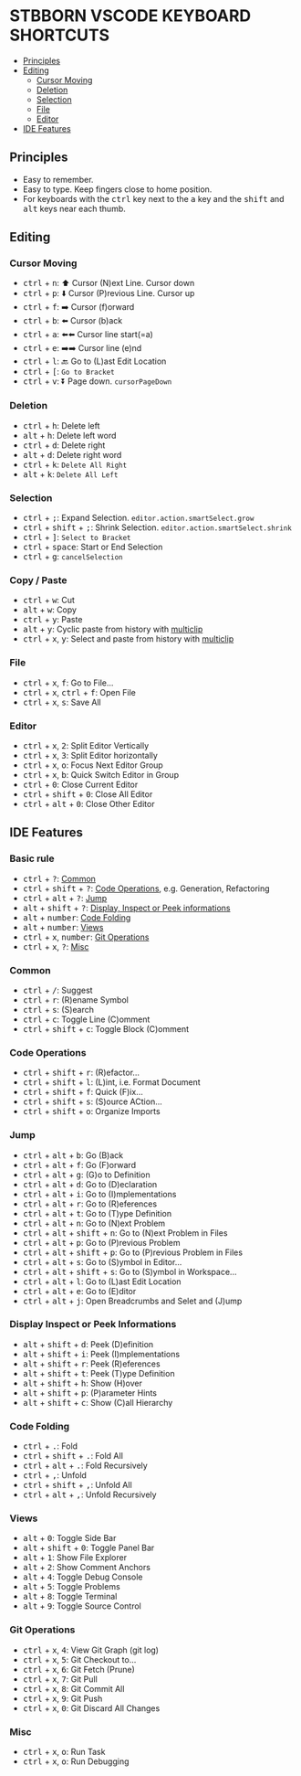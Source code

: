 # STBBORN VSCODE KEYBOARD SHORTCUTS

- [Principles](#principles)
- [Editing](#editing)
  - [Cursor Moving](#cursor-moving)
  - [Deletion](#deletion)
  - [Selection](#selection)
  - [File](#file)
  - [Editor](#editor)
- [IDE Features](#ide-features)

## Principles

- Easy to remember.
- Easy to type. Keep fingers close to home position.
- For keyboards with the <kbd>ctrl</kbd> key next to the <kbd>a</kbd> key and the <kbd>shift</kbd> and <kbd>alt</kbd> keys near each thumb.

## Editing

### Cursor Moving

- <kbd>ctrl</kbd> + <kbd>n</kbd>: ⬆️ Cursor (N)ext Line. Cursor down
- <kbd>ctrl</kbd> + <kbd>p</kbd>: ⬇️ Cursor (P)revious Line. Cursor up
- <kbd>ctrl</kbd> + <kbd>f</kbd>: ➡️ Cursor (f)orward
- <kbd>ctrl</kbd> + <kbd>b</kbd>: ⬅️ Cursor (b)ack
- <kbd>ctrl</kbd> + <kbd>a</kbd>: ⬅️⬅️ Cursor line start(=a)
- <kbd>ctrl</kbd> + <kbd>e</kbd>: ➡️➡️ Cursor line (e)nd
- <kbd>ctrl</kbd> + <kbd>l</kbd>: 🔙 Go to (L)ast Edit Location
- <kbd>ctrl</kbd> + <kbd>[</kbd>: `Go to Bracket`
- <kbd>ctrl</kbd> + <kbd>v</kbd>: ⏬ Page down. `cursorPageDown`

### Deletion

- <kbd>ctrl</kbd> + <kbd>h</kbd>: Delete left
- <kbd>alt</kbd> + <kbd>h</kbd>: Delete left word
- <kbd>ctrl</kbd> + <kbd>d</kbd>: Delete right
- <kbd>alt</kbd> + <kbd>d</kbd>: Delete right word
- <kbd>ctrl</kbd> + <kbd>k</kbd>: `Delete All Right`
- <kbd>alt</kbd> + <kbd>k</kbd>: `Delete All Left`

### Selection

- <kbd>ctrl</kbd> + <kbd>;</kbd>:
  Expand Selection. `editor.action.smartSelect.grow`
- <kbd>ctrl</kbd> + <kbd>shift</kbd> + <kbd>;</kbd>:
  Shrink Selection. `editor.action.smartSelect.shrink`
- <kbd>ctrl</kbd> + <kbd>]</kbd>: `Select to Bracket`
- <kbd>ctrl</kbd> + <kbd>space</kbd>: Start or End Selection
- <kbd>ctrl</kbd> + <kbd>g</kbd>: `cancelSelection`

### Copy / Paste

- <kbd>ctrl</kbd> + <kbd>w</kbd>: Cut
- <kbd>alt</kbd> + <kbd>w</kbd>: Copy
- <kbd>ctrl</kbd> + <kbd>y</kbd>: Paste
- <kbd>alt</kbd> + <kbd>y</kbd>: Cyclic paste from history with [multiclip](https://marketplace.visualstudio.com/items?itemName=slevesque.vscode-multiclip)
- <kbd>ctrl</kbd> + <kbd>x</kbd>, <kbd>y</kbd>: Select and paste from history with [multiclip](https://marketplace.visualstudio.com/items?itemName=slevesque.vscode-multiclip)

### File

- <kbd>ctrl</kbd> + <kbd>x</kbd>, <kbd>f</kbd>: Go to File...
- <kbd>ctrl</kbd> + <kbd>x</kbd>, <kbd>ctrl</kbd> + <kbd>f</kbd>: Open File
- <kbd>ctrl</kbd> + <kbd>x</kbd>, <kbd>s</kbd>: Save All

### Editor

- <kbd>ctrl</kbd> + <kbd>x</kbd>, <kbd>2</kbd>: Split Editor Vertically
- <kbd>ctrl</kbd> + <kbd>x</kbd>, <kbd>3</kbd>: Split Editor horizontally
- <kbd>ctrl</kbd> + <kbd>x</kbd>, <kbd>o</kbd>: Focus Next Editor Group
- <kbd>ctrl</kbd> + <kbd>x</kbd>, <kbd>b</kbd>: Quick Switch Editor in Group
- <kbd>ctrl</kbd> + <kbd>0</kbd>: Close Current Editor
- <kbd>ctrl</kbd> + <kbd>shift</kbd> + <kbd>0</kbd>: Close All Editor
- <kbd>ctrl</kbd> + <kbd>alt</kbd> + <kbd>0</kbd>: Close Other Editor

## IDE Features

### Basic rule

- <kbd>ctrl</kbd> + <kbd>?</kbd>: [Common](#common)
- <kbd>ctrl</kbd> + <kbd>shift</kbd> + <kbd>?</kbd>:
  [Code Operations](#code-operations), e.g. Generation, Refactoring
- <kbd>ctrl</kbd> + <kbd>alt</kbd> + <kbd>?</kbd>: [Jump](#jump)
- <kbd>alt</kbd> + <kbd>shift</kbd> + <kbd>?</kbd>:
  [Display, Inspect or Peek informations](#display-inspect-or-peek-informations)
- <kbd>alt</kbd> + <kbd>number</kbd>: [Code Folding](#code-folding)
- <kbd>alt</kbd> + <kbd>number</kbd>: [Views](#views)
- <kbd>ctrl</kbd> + <kbd>x</kbd>, <kbd>number</kbd>: [Git Operations](#git-operations)
- <kbd>ctrl</kbd> + <kbd>x</kbd>, <kbd>?</kbd>: [Misc](#misc)

### Common

- <kbd>ctrl</kbd> + <kbd>/</kbd>: Suggest
- <kbd>ctrl</kbd> + <kbd>r</kbd>: (R)ename Symbol
- <kbd>ctrl</kbd> + <kbd>s</kbd>: (S)earch
- <kbd>ctrl</kbd> + <kbd>c</kbd>: Toggle Line (C)omment
- <kbd>ctrl</kbd> + <kbd>shift</kbd> + <kbd>c</kbd>: Toggle Block (C)omment

### Code Operations

- <kbd>ctrl</kbd> + <kbd>shift</kbd> + <kbd>r</kbd>: (R)efactor...
- <kbd>ctrl</kbd> + <kbd>shift</kbd> + <kbd>l</kbd>: (L)int, i.e. Format Document
- <kbd>ctrl</kbd> + <kbd>shift</kbd> + <kbd>f</kbd>: Quick (F)ix...
- <kbd>ctrl</kbd> + <kbd>shift</kbd> + <kbd>s</kbd>: (S)ource ACtion...
- <kbd>ctrl</kbd> + <kbd>shift</kbd> + <kbd>o</kbd>: Organize Imports

### Jump

- <kbd>ctrl</kbd> + <kbd>alt</kbd> + <kbd>b</kbd>: Go (B)ack
- <kbd>ctrl</kbd> + <kbd>alt</kbd> + <kbd>f</kbd>: Go (F)orward
- <kbd>ctrl</kbd> + <kbd>alt</kbd> + <kbd>g</kbd>: (G)o to Definition
- <kbd>ctrl</kbd> + <kbd>alt</kbd> + <kbd>d</kbd>: Go to (D)eclaration
- <kbd>ctrl</kbd> + <kbd>alt</kbd> + <kbd>i</kbd>: Go to (I)mplementations
- <kbd>ctrl</kbd> + <kbd>alt</kbd> + <kbd>r</kbd>: Go to (R)eferences
- <kbd>ctrl</kbd> + <kbd>alt</kbd> + <kbd>t</kbd>: Go to (T)ype Definition
- <kbd>ctrl</kbd> + <kbd>alt</kbd> + <kbd>n</kbd>: Go to (N)ext Problem
- <kbd>ctrl</kbd> + <kbd>alt</kbd> + <kbd>shift</kbd> + <kbd>n</kbd>: Go to (N)ext Problem in Files
- <kbd>ctrl</kbd> + <kbd>alt</kbd> + <kbd>p</kbd>: Go to (P)revious Problem
- <kbd>ctrl</kbd> + <kbd>alt</kbd> + <kbd>shift</kbd> + <kbd>p</kbd>: Go to (P)revious Problem in Files
- <kbd>ctrl</kbd> + <kbd>alt</kbd> + <kbd>s</kbd>: Go to (S)ymbol in Editor...
- <kbd>ctrl</kbd> + <kbd>alt</kbd> + <kbd>shift</kbd> + <kbd>s</kbd>: Go to (S)ymbol in Workspace...
- <kbd>ctrl</kbd> + <kbd>alt</kbd> + <kbd>l</kbd>: Go to (L)ast Edit Location
- <kbd>ctrl</kbd> + <kbd>alt</kbd> + <kbd>e</kbd>: Go to (E)ditor
- <kbd>ctrl</kbd> + <kbd>alt</kbd> + <kbd>j</kbd>: Open Breadcrumbs and Selet and (J)ump

### Display Inspect or Peek Informations

- <kbd>alt</kbd> + <kbd>shift</kbd> + <kbd>d</kbd>: Peek (D)efinition
- <kbd>alt</kbd> + <kbd>shift</kbd> + <kbd>i</kbd>: Peek (I)mplementations
- <kbd>alt</kbd> + <kbd>shift</kbd> + <kbd>r</kbd>: Peek (R)eferences
- <kbd>alt</kbd> + <kbd>shift</kbd> + <kbd>t</kbd>: Peek (T)ype Definition
- <kbd>alt</kbd> + <kbd>shift</kbd> + <kbd>h</kbd>: Show (H)over
- <kbd>alt</kbd> + <kbd>shift</kbd> + <kbd>p</kbd>: (P)arameter Hints
- <kbd>alt</kbd> + <kbd>shift</kbd> + <kbd>c</kbd>: Show (C)all Hierarchy

### Code Folding

- <kbd>ctrl</kbd> + <kbd>.</kbd>: Fold
- <kbd>ctrl</kbd> + <kbd>shift</kbd> + <kbd>.</kbd>: Fold All
- <kbd>ctrl</kbd> + <kbd>alt</kbd> + <kbd>.</kbd>: Fold Recursively
- <kbd>ctrl</kbd> + <kbd>,</kbd>: Unfold
- <kbd>ctrl</kbd> + <kbd>shift</kbd> + <kbd>,</kbd>: Unfold All
- <kbd>ctrl</kbd> + <kbd>alt</kbd> + <kbd>,</kbd>: Unfold Recursively

### Views

- <kbd>alt</kbd> + <kbd>0</kbd>: Toggle Side Bar
- <kbd>alt</kbd> + <kbd>shift</kbd> + <kbd>0</kbd>: Toggle Panel Bar
- <kbd>alt</kbd> + <kbd>1</kbd>: Show File Explorer
- <kbd>alt</kbd> + <kbd>2</kbd>: Show Comment Anchors
- <kbd>alt</kbd> + <kbd>4</kbd>: Toggle Debug Console
- <kbd>alt</kbd> + <kbd>5</kbd>: Toggle Problems
- <kbd>alt</kbd> + <kbd>8</kbd>: Toggle Terminal
- <kbd>alt</kbd> + <kbd>9</kbd>: Toggle Source Control

### Git Operations

- <kbd>ctrl</kbd> + <kbd>x</kbd>, <kbd>4</kbd>: View Git Graph (git log)
- <kbd>ctrl</kbd> + <kbd>x</kbd>, <kbd>5</kbd>: Git Checkout to...
- <kbd>ctrl</kbd> + <kbd>x</kbd>, <kbd>6</kbd>: Git Fetch (Prune)
- <kbd>ctrl</kbd> + <kbd>x</kbd>, <kbd>7</kbd>: Git Pull
- <kbd>ctrl</kbd> + <kbd>x</kbd>, <kbd>8</kbd>: Git Commit All
- <kbd>ctrl</kbd> + <kbd>x</kbd>, <kbd>9</kbd>: Git Push
- <kbd>ctrl</kbd> + <kbd>x</kbd>, <kbd>0</kbd>: Git Discard All Changes

### Misc

- <kbd>ctrl</kbd> + <kbd>x</kbd>, <kbd>o</kbd>: Run Task
- <kbd>ctrl</kbd> + <kbd>x</kbd>, <kbd>o</kbd>: Run Debugging
